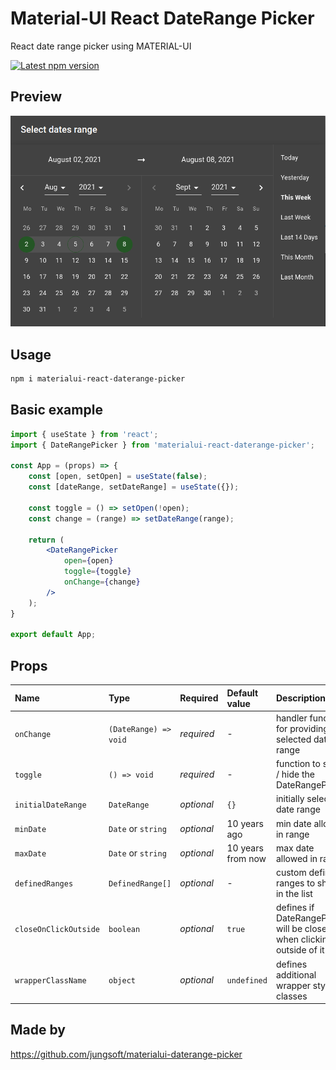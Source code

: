 # Material-UI React DateRange Picker

React date range picker using MATERIAL-UI

<a href='https://www.npmjs.com/package/materialui-react-daterange-picker'>
    <img src='https://img.shields.io/npm/v/materialui-react-daterange-picker.svg' alt='Latest npm version'>
</a>

## Preview

![Screenshot](/screenshot.png?raw=true "Screenshot")

## Usage

```bash
npm i materialui-react-daterange-picker
```

## Basic example
```jsx
import { useState } from 'react';
import { DateRangePicker } from 'materialui-react-daterange-picker';

const App = (props) => {
    const [open, setOpen] = useState(false);
    const [dateRange, setDateRange] = useState({});

    const toggle = () => setOpen(!open);
    const change = (range) => setDateRange(range);

    return (
        <DateRangePicker
            open={open}
            toggle={toggle}
            onChange={change}
        />
    );
}

export default App;
```

## Props

Name | Type | Required | Default value | Description
:--- | :--- | :--- | :--- | :---
`onChange` | `(DateRange) => void` | _required_ | - | handler function for providing selected date range
`toggle` | `() => void` | _required_ | - | function to show / hide the DateRangePicker
`initialDateRange` | `DateRange` | _optional_ | `{}` | initially selected date range
`minDate` | `Date` or `string` | _optional_ | 10 years ago | min date allowed in range
`maxDate` | `Date` or `string` | _optional_ | 10 years from now | max date allowed in range
`definedRanges` | `DefinedRange[]` | _optional_ | - | custom defined ranges to show in the list
`closeOnClickOutside` | `boolean` | _optional_ | `true` | defines if DateRangePicker will be closed when clicking outside of it
`wrapperClassName` | `object` | _optional_ | `undefined` | defines additional wrapper style classes

## Made by

https://github.com/jungsoft/materialui-daterange-picker
